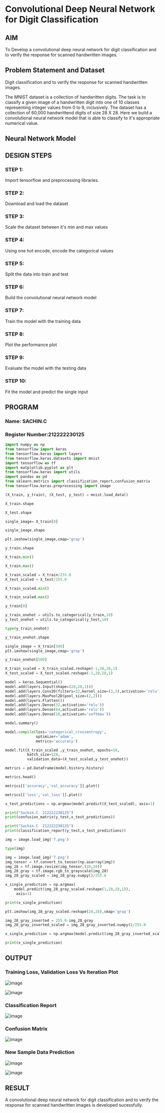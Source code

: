 # Convolutional Deep Neural Network for Digit Classification

## AIM

To Develop a convolutional deep neural network for digit classification and to verify the response for scanned handwritten images.

## Problem Statement and Dataset
Digit classification and to verify the response for scanned handwritten images.

The MNIST dataset is a collection of handwritten digits. The task is to classify a given image of a handwritten digit into one of 10 classes representing integer values from 0 to 9, inclusively. The dataset has a collection of 60,000 handwrittend digits of size 28 X 28. Here we build a convolutional neural network model that is able to classify to it's appropriate numerical value.

## Neural Network Model



## DESIGN STEPS

### STEP 1:
Import tensorflow and preprocessing libraries.

### STEP 2:
Download and load the dataset

### STEP 3:
Scale the dataset between it's min and max values

### STEP 4:
Using one hot encode, encode the categorical values

### STEP 5:
Split the data into train and test

### STEP 6:
Build the convolutional neural network model

### STEP 7:
Train the model with the training data

### STEP 8:
Plot the performance plot

### STEP 9:
Evaluate the model with the testing data

### STEP 10:
Fit the model and predict the single input

## PROGRAM

### Name: SACHIN.C
### Register Number:212222230125

```python
import numpy as np
from tensorflow import keras
from tensorflow.keras import layers
from tensorflow.keras.datasets import mnist
import tensorflow as tf
import matplotlib.pyplot as plt
from tensorflow.keras import utils
import pandas as pd
from sklearn.metrics import classification_report,confusion_matrix
from tensorflow.keras.preprocessing import image

(X_train, y_train), (X_test, y_test) = mnist.load_data()

X_train.shape

X_test.shape

single_image= X_train[0]

single_image.shape

plt.imshow(single_image,cmap='gray')

y_train.shape

X_train.min()

X_train.max()

X_train_scaled = X_train/255.0
X_test_scaled = X_test/255.0

X_train_scaled.min()

X_train_scaled.max()

y_train[0]

y_train_onehot = utils.to_categorical(y_train,10)
y_test_onehot = utils.to_categorical(y_test,10)

type(y_train_onehot)

y_train_onehot.shape

single_image = X_train[500]
plt.imshow(single_image,cmap='gray')

y_train_onehot[500]

X_train_scaled = X_train_scaled.reshape(-1,28,28,1)
X_test_scaled = X_test_scaled.reshape(-1,28,28,1)

model = keras.Sequential()
model.add(layers.Input(shape=(28,28,1)))
model.add(layers.Conv2D(filters=32,kernel_size=(3,3),activation='relu'))
model.add(layers.MaxPool2D(pool_size=(2,2)))
model.add(layers.Flatten())
model.add(layers.Dense(32,activation='relu'))
model.add(layers.Dense(64,activation='relu'))
model.add(layers.Dense(10,activation='softmax'))

model.summary()

model.compile(loss='categorical_crossentropy',
              optimizer='adam',
              metrics='accuracy')

model.fit(X_train_scaled ,y_train_onehot, epochs=10,
          batch_size=128,
          validation_data=(X_test_scaled,y_test_onehot))

metrics = pd.DataFrame(model.history.history)

metrics.head()

metrics[['accuracy','val_accuracy']].plot()

metrics[['loss','val_loss']].plot()

x_test_predictions = np.argmax(model.predict(X_test_scaled), axis=1)

print("Sachin.C  212222230125")
print(confusion_matrix(y_test,x_test_predictions))

print("Sachin.C  212222230125")
print(classification_report(y_test,x_test_predictions))

img = image.load_img('7.png')

type(img)

img = image.load_img('7.png')
img_tensor = tf.convert_to_tensor(np.asarray(img))
img_28 = tf.image.resize(img_tensor,(28,28))
img_28_gray = tf.image.rgb_to_grayscale(img_28)
img_28_gray_scaled = img_28_gray.numpy()/255.0

x_single_prediction = np.argmax(
    model.predict(img_28_gray_scaled.reshape(1,28,28,1)),
     axis=1)

print(x_single_prediction)

plt.imshow(img_28_gray_scaled.reshape(28,28),cmap='gray')

img_28_gray_inverted = 255.0-img_28_gray
img_28_gray_inverted_scaled = img_28_gray_inverted.numpy()/255.0

x_single_prediction = np.argmax(model.predict(img_28_gray_inverted_scaled.reshape(1,28,28,1)),axis=1)

print(x_single_prediction)
```

## OUTPUT

### Training Loss, Validation Loss Vs Iteration Plot
![image](https://github.com/Sachin-vlr/mnist-classification/assets/113497666/274e14f2-701e-43ce-adf5-a276dbebedb9)

![image](https://github.com/Sachin-vlr/mnist-classification/assets/113497666/bb6dbb13-2dc1-4150-bbf0-737c7a873965)

### Classification Report
![image](https://github.com/Sachin-vlr/mnist-classification/assets/113497666/45aa4f80-fcba-40ba-97e2-f00d01d4a5a2)

### Confusion Matrix
![image](https://github.com/Sachin-vlr/mnist-classification/assets/113497666/d4322e2b-8c63-4621-81b1-deb1ec0299f5)

### New Sample Data Prediction
![image](https://github.com/Sachin-vlr/mnist-classification/assets/113497666/453e014c-089e-4714-ae23-12a8953a035c)

![image](https://github.com/Sachin-vlr/mnist-classification/assets/113497666/8eab72c4-5cef-4064-9803-dbf32568e7f7)

## RESULT

A convolutional deep neural network for digit classification and to verify the response for scanned handwritten images is developed sucessfully.
